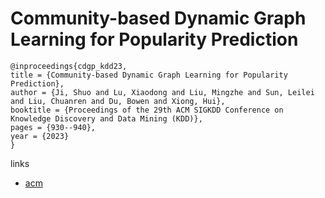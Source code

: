 # Community-based Dynamic Graph Learning for Popularity Prediction

```
@inproceedings{cdgp_kdd23,
title = {Community-based Dynamic Graph Learning for Popularity Prediction},
author = {Ji, Shuo and Lu, Xiaodong and Liu, Mingzhe and Sun, Leilei and Liu, Chuanren and Du, Bowen and Xiong, Hui},
booktitle = {Proceedings of the 29th ACM SIGKDD Conference on Knowledge Discovery and Data Mining (KDD)},
pages = {930--940},
year = {2023}
}
```

links
- [acm](https://dl.acm.org/doi/10.1145/3580305.3599281)
